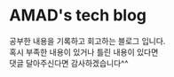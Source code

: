 # AMAD's tech blog

공부한 내용을 기록하고 회고하는 블로그 입니다.<br>
혹시 부족한 내용이 있거나 틀린 내용이 있다면<br>
댓글 달아주신다면 감사하겠습니다^^<br>

